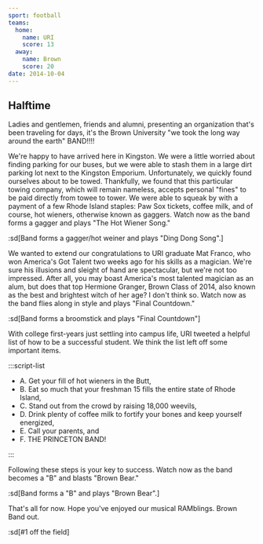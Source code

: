 ```yaml
---
sport: football
teams:
  home:
    name: URI
    score: 13
  away:
    name: Brown
    score: 20
date: 2014-10-04
---
```


## Halftime

Ladies and gentlemen, friends and alumni, presenting an organization that's been traveling for days, it's the Brown University "we took the long way around the earth" BAND!!!!

We're happy to have arrived here in Kingston. We were a little worried about finding parking for our buses, but we were able to stash them in a large dirt parking lot next to the Kingston Emporium. Unfortunately, we quickly found ourselves about to be towed. Thankfully, we found that this particular towing company, which will remain nameless, accepts personal "fines" to be paid directly from towee to tower. We were able to squeak by with a payment of a few Rhode Island staples: Paw Sox tickets, coffee milk, and of course, hot wieners, otherwise known as gaggers. Watch now as the band forms a gagger and plays "The Hot Wiener Song."

:sd[Band forms a gagger/hot weiner and plays "Ding Dong Song".]

We wanted to extend our congratulations to URI graduate Mat Franco, who won America's Got Talent two weeks ago for his skills as a magician. We're sure his illusions and sleight of hand are spectacular, but we're not too impressed. After all, you may boast America's most talented magician as an alum, but does that top Hermione Granger, Brown Class of 2014, also known as the best and brightest witch of her age? I don't think so. Watch now as the band flies along in style and plays "Final Countdown."

:sd[Band forms a broomstick and plays "Final Countdown"]

With college first-years just settling into campus life, URI tweeted a helpful list of how to be a successful student. We think the list left off some important items.

:::script-list

- A. Get your fill of hot wieners in the Butt,
- B. Eat so much that your freshman 15 fills the entire state of Rhode Island,
- C. Stand out from the crowd by raising 18,000 weevils,
- D. Drink plenty of coffee milk to fortify your bones and keep yourself energized,
- E. Call your parents, and
- F. THE PRINCETON BAND!

:::

Following these steps is your key to success. Watch now as the band becomes a "B" and blasts "Brown Bear."

:sd[Band forms a "B" and plays "Brown Bear".]

That's all for now. Hope you've enjoyed our musical RAMblings. Brown Band out.

:sd[#1 off the field]
